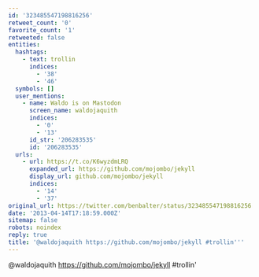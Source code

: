 ```yaml
---
id: '323485547198816256'
retweet_count: '0'
favorite_count: '1'
retweeted: false
entities:
  hashtags:
    - text: trollin
      indices:
        - '38'
        - '46'
  symbols: []
  user_mentions:
    - name: Waldo is on Mastodon
      screen_name: waldojaquith
      indices:
        - '0'
        - '13'
      id_str: '206283535'
      id: '206283535'
  urls:
    - url: https://t.co/K6wyzdmLRQ
      expanded_url: https://github.com/mojombo/jekyll
      display_url: github.com/mojombo/jekyll
      indices:
        - '14'
        - '37'
original_url: https://twitter.com/benbalter/status/323485547198816256
date: '2013-04-14T17:18:59.000Z'
sitemap: false
robots: noindex
reply: true
title: '@waldojaquith https://github.com/mojombo/jekyll #trollin'''
---
```


@waldojaquith https://github.com/mojombo/jekyll #trollin'